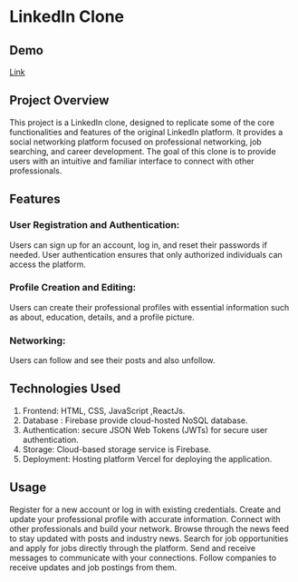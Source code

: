 
# LinkedIn Clone

## Demo 
<a href="https://linkedin-clone-v2.vercel.app/" alt="link"> Link</a>


## Project Overview
This project is a LinkedIn clone, designed to replicate some of the core functionalities and features of the original LinkedIn platform. It provides a social networking platform focused on professional networking, job searching, and career development. The goal of this clone is to provide users with an intuitive and familiar interface to connect with other professionals.

## Features
<p><h3>User Registration and Authentication:</h3>Users can sign up for an account, log in, and reset their passwords if needed. User authentication ensures that only authorized individuals can access the platform.</p>

<p><h3>Profile Creation and Editing:</h3> Users can create their professional profiles with essential information such as about, education, details, and a profile picture.</p>

<p><h3>Networking:</h3> Users can follow and see their posts and also unfollow.</p>

## Technologies Used
<ol>
<li>Frontend: HTML, CSS, JavaScript ,ReactJs.</li>

<li>Database : Firebase provide cloud-hosted NoSQL database.</li>

<li>Authentication: secure JSON Web Tokens (JWTs) for secure user authentication.</li>

<li>Storage: Cloud-based storage service is Firebase.</li>

<li>Deployment: Hosting platform Vercel for deploying the application.</li>
</ol>

## Usage
Register for a new account or log in with existing credentials.
Create and update your professional profile with accurate information.
Connect with other professionals and build your network.
Browse through the news feed to stay updated with posts and industry news.
Search for job opportunities and apply for jobs directly through the platform.
Send and receive messages to communicate with your connections.
Follow companies to receive updates and job postings from them.
